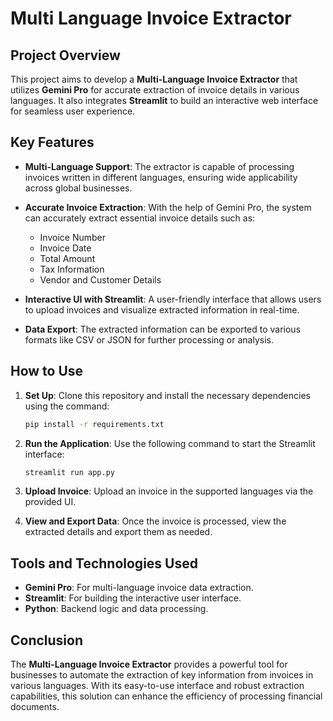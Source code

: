 
# Multi Language Invoice Extractor

## Project Overview

This project aims to develop a **Multi-Language Invoice Extractor** that utilizes **Gemini Pro** for accurate extraction of invoice details in various languages. It also integrates **Streamlit** to build an interactive web interface for seamless user experience.

## Key Features

- **Multi-Language Support**: The extractor is capable of processing invoices written in different languages, ensuring wide applicability across global businesses.
  
- **Accurate Invoice Extraction**: With the help of Gemini Pro, the system can accurately extract essential invoice details such as:
  - Invoice Number
  - Invoice Date
  - Total Amount
  - Tax Information
  - Vendor and Customer Details

- **Interactive UI with Streamlit**: A user-friendly interface that allows users to upload invoices and visualize extracted information in real-time.

- **Data Export**: The extracted information can be exported to various formats like CSV or JSON for further processing or analysis.

## How to Use

1. **Set Up**: Clone this repository and install the necessary dependencies using the command:
    ```bash
    pip install -r requirements.txt
    ```
2. **Run the Application**: Use the following command to start the Streamlit interface:
    ```bash
    streamlit run app.py
    ```

3. **Upload Invoice**: Upload an invoice in the supported languages via the provided UI.

4. **View and Export Data**: Once the invoice is processed, view the extracted details and export them as needed.

## Tools and Technologies Used

- **Gemini Pro**: For multi-language invoice data extraction.
- **Streamlit**: For building the interactive user interface.
- **Python**: Backend logic and data processing.

## Conclusion

The **Multi-Language Invoice Extractor** provides a powerful tool for businesses to automate the extraction of key information from invoices in various languages. With its easy-to-use interface and robust extraction capabilities, this solution can enhance the efficiency of processing financial documents.
